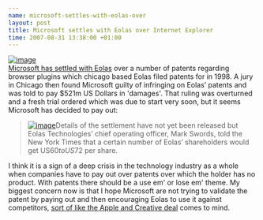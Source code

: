 ```yaml
--- 
name: microsoft-settles-with-eolas-over 
layout: post 
title: Microsoft settles with Eolas over Internet Explorer 
time: 2007-08-31 13:38:00 +01:00 
---
```


[![image](http://www.cbi.cnptia.embrapa.br/xmeeting/include/img/microsoft-logo.jpg)](http://www.cbi.cnptia.embrapa.br/xmeeting/include/img/microsoft-logo.jpg)  
[Microsoft has settled with
Eolas](http://www.siliconrepublic.com/news/news.nv?storyid=single9119)
over a number of patents regarding browser plugins which chicago based
Eolas filed patents for in 1998. A jury in Chicago then found Microsoft
guilty of infringing on Eolas’ patents and was told to pay $521m US
Dollars in 'damages'. That ruling was overturned and a fresh trial
ordered which was due to start very soon, but it seems Microsoft has
decided to pay out:  
> [![image](http://www.gottabemobile.com/blogimages/InternetExplorer7issettobereleasedthroug_62B6/ie73.jpg)](http://www.gottabemobile.com/blogimages/InternetExplorer7issettobereleasedthroug_62B6/ie73.jpg)Details
> of the settlement have not yet been released but Eolas Technologies’
> chief operating officer, Mark Swords, told the New York Times that a
> certain number of Eolas’ shareholders would get US$60 to US$72 per
> share.

I think it is a sign of a deep crisis in the technology industry as a
whole when companies have to pay out over patents over which the holder
has no product. With patents there should be a use em' or lose em'
theme. My biggest concern now is that I hope Microsoft are not trying to
validate the patent by paying out and then encouraging Eolas to use it
against competitors, [sort of like the Apple and Creative
deal](http://arstechnica.com/news.ars/post/20060823-7575.html) comes to
mind. 